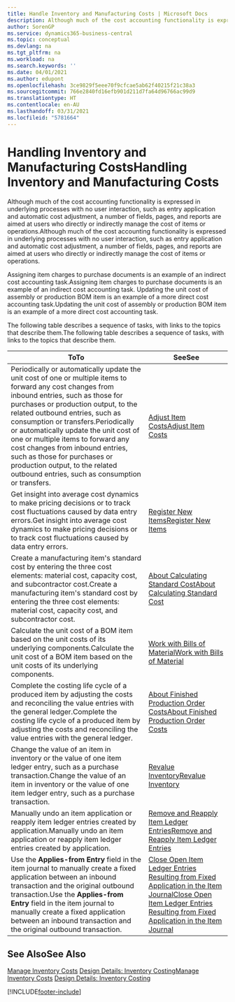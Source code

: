 ```yaml
---
title: Handle Inventory and Manufacturing Costs | Microsoft Docs
description: Although much of the cost accounting functionality is expressed in underlying processes with no user interaction, such as entry application and automatic cost adjustment, a number of fields, pages, and reports are aimed at users who directly or indirectly manage the cost of items or operations.
author: SorenGP
ms.service: dynamics365-business-central
ms.topic: conceptual
ms.devlang: na
ms.tgt_pltfrm: na
ms.workload: na
ms.search.keywords: ''
ms.date: 04/01/2021
ms.author: edupont
ms.openlocfilehash: 3ce9829f5eee70f9cfcae5ab62f40215f21c38a3
ms.sourcegitcommit: 766e2840fd16efb901d211d7fa64d96766ac99d9
ms.translationtype: HT
ms.contentlocale: en-AU
ms.lasthandoff: 03/31/2021
ms.locfileid: "5781664"
---
```

# <a name="handling-inventory-and-manufacturing-costs"></a><span data-ttu-id="badc1-103">Handling Inventory and Manufacturing Costs</span><span class="sxs-lookup"><span data-stu-id="badc1-103">Handling Inventory and Manufacturing Costs</span></span>
<span data-ttu-id="badc1-104">Although much of the cost accounting functionality is expressed in underlying processes with no user interaction, such as entry application and automatic cost adjustment, a number of fields, pages, and reports are aimed at users who directly or indirectly manage the cost of items or operations.</span><span class="sxs-lookup"><span data-stu-id="badc1-104">Although much of the cost accounting functionality is expressed in underlying processes with no user interaction, such as entry application and automatic cost adjustment, a number of fields, pages, and reports are aimed at users who directly or indirectly manage the cost of items or operations.</span></span>  

 <span data-ttu-id="badc1-105">Assigning item charges to purchase documents is an example of an indirect cost accounting task.</span><span class="sxs-lookup"><span data-stu-id="badc1-105">Assigning item charges to purchase documents is an example of an indirect cost accounting task.</span></span> <span data-ttu-id="badc1-106">Updating the unit cost of assembly or production BOM item is an example of a more direct cost accounting task.</span><span class="sxs-lookup"><span data-stu-id="badc1-106">Updating the unit cost of assembly or production BOM item is an example of a more direct cost accounting task.</span></span>  

 <span data-ttu-id="badc1-107">The following table describes a sequence of tasks, with links to the topics that describe them.</span><span class="sxs-lookup"><span data-stu-id="badc1-107">The following table describes a sequence of tasks, with links to the topics that describe them.</span></span>   

|<span data-ttu-id="badc1-108">**To**</span><span class="sxs-lookup"><span data-stu-id="badc1-108">**To**</span></span>|<span data-ttu-id="badc1-109">**See**</span><span class="sxs-lookup"><span data-stu-id="badc1-109">**See**</span></span>|  
|------------|-------------|  
|<span data-ttu-id="badc1-110">Periodically or automatically update the unit cost of one or multiple items to forward any cost changes from inbound entries, such as those for purchases or production output, to the related outbound entries, such as consumption or transfers.</span><span class="sxs-lookup"><span data-stu-id="badc1-110">Periodically or automatically update the unit cost of one or multiple items to forward any cost changes from inbound entries, such as those for purchases or production output, to the related outbound entries, such as consumption or transfers.</span></span>|[<span data-ttu-id="badc1-111">Adjust Item Costs</span><span class="sxs-lookup"><span data-stu-id="badc1-111">Adjust Item Costs</span></span>](inventory-how-adjust-item-costs.md)|  
|<span data-ttu-id="badc1-112">Get insight into average cost dynamics to make pricing decisions or to track cost fluctuations caused by data entry errors.</span><span class="sxs-lookup"><span data-stu-id="badc1-112">Get insight into average cost dynamics to make pricing decisions or to track cost fluctuations caused by data entry errors.</span></span>|[<span data-ttu-id="badc1-113">Register New Items</span><span class="sxs-lookup"><span data-stu-id="badc1-113">Register New Items</span></span>](inventory-how-register-new-items.md)|  
|<span data-ttu-id="badc1-114">Create a manufacturing item's standard cost by entering the three cost elements: material cost, capacity cost, and subcontractor cost.</span><span class="sxs-lookup"><span data-stu-id="badc1-114">Create a manufacturing item's standard cost by entering the three cost elements: material cost, capacity cost, and subcontractor cost.</span></span>|[<span data-ttu-id="badc1-115">About Calculating Standard Cost</span><span class="sxs-lookup"><span data-stu-id="badc1-115">About Calculating Standard Cost</span></span>](finance-about-calculating-standard-cost.md)|  
|<span data-ttu-id="badc1-116">Calculate the unit cost of a BOM item based on the unit costs of its underlying components.</span><span class="sxs-lookup"><span data-stu-id="badc1-116">Calculate the unit cost of a BOM item based on the unit costs of its underlying components.</span></span>|[<span data-ttu-id="badc1-117">Work with Bills of Material</span><span class="sxs-lookup"><span data-stu-id="badc1-117">Work with Bills of Material</span></span>](inventory-how-work-BOMs.md)|  
|<span data-ttu-id="badc1-118">Complete the costing life cycle of a produced item by adjusting the costs and reconciling the value entries with the general ledger.</span><span class="sxs-lookup"><span data-stu-id="badc1-118">Complete the costing life cycle of a produced item by adjusting the costs and reconciling the value entries with the general ledger.</span></span>|[<span data-ttu-id="badc1-119">About Finished Production Order Costs</span><span class="sxs-lookup"><span data-stu-id="badc1-119">About Finished Production Order Costs</span></span>](finance-about-finished-production-order-costs.md)|  
|<span data-ttu-id="badc1-120">Change the value of an item in inventory or the value of one item ledger entry, such as a purchase transaction.</span><span class="sxs-lookup"><span data-stu-id="badc1-120">Change the value of an item in inventory or the value of one item ledger entry, such as a purchase transaction.</span></span>|[<span data-ttu-id="badc1-121">Revalue Inventory</span><span class="sxs-lookup"><span data-stu-id="badc1-121">Revalue Inventory</span></span>](inventory-how-revalue-inventory.md)|
|<span data-ttu-id="badc1-122">Manually undo an item application or reapply item ledger entries created by application.</span><span class="sxs-lookup"><span data-stu-id="badc1-122">Manually undo an item application or reapply item ledger entries created by application.</span></span>|[<span data-ttu-id="badc1-123">Remove and Reapply Item Ledger Entries</span><span class="sxs-lookup"><span data-stu-id="badc1-123">Remove and Reapply Item Ledger Entries</span></span>](finance-how-to-remove-and-reapply-item-entries.md)|  
|<span data-ttu-id="badc1-124">Use the **Applies-from Entry** field in the item journal to manually create a fixed application between an inbound transaction and the original outbound transaction.</span><span class="sxs-lookup"><span data-stu-id="badc1-124">Use the **Applies-from Entry** field in the item journal to manually create a fixed application between an inbound transaction and the original outbound transaction.</span></span>|[<span data-ttu-id="badc1-125">Close Open Item Ledger Entries Resulting from Fixed Application in the Item Journal</span><span class="sxs-lookup"><span data-stu-id="badc1-125">Close Open Item Ledger Entries Resulting from Fixed Application in the Item Journal</span></span>](finance-how-to-close-open-item-ledger-entries-resulting-from-fixed-application-in-the-item-journal.md)|  

## <a name="see-also"></a><span data-ttu-id="badc1-126">See Also</span><span class="sxs-lookup"><span data-stu-id="badc1-126">See Also</span></span>  
<span data-ttu-id="badc1-127">[Manage Inventory Costs](finance-manage-inventory-costs.md)
[Design Details: Inventory Costing](design-details-inventory-costing.md)</span><span class="sxs-lookup"><span data-stu-id="badc1-127">[Manage Inventory Costs](finance-manage-inventory-costs.md)
[Design Details: Inventory Costing](design-details-inventory-costing.md)</span></span>


[!INCLUDE[footer-include](includes/footer-banner.md)]